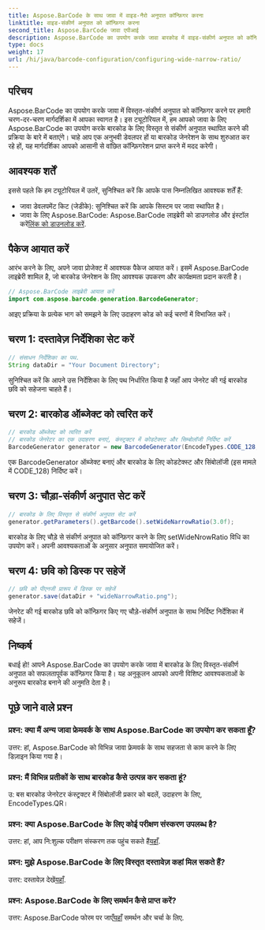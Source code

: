 ```yaml
---
title: Aspose.BarCode के साथ जावा में वाइड-नैरो अनुपात कॉन्फ़िगर करना
linktitle: वाइड-संकीर्ण अनुपात को कॉन्फ़िगर करना
second_title: Aspose.BarCode जावा एपीआई
description: Aspose.BarCode का उपयोग करके जावा बारकोड में वाइड-संकीर्ण अनुपात को कॉन्फ़िगर करने का तरीका जानें। निर्बाध अनुकूलन के लिए हमारी चरण-दर-चरण मार्गदर्शिका का पालन करें।
type: docs
weight: 17
url: /hi/java/barcode-configuration/configuring-wide-narrow-ratio/
---
```


## परिचय

Aspose.BarCode का उपयोग करके जावा में विस्तृत-संकीर्ण अनुपात को कॉन्फ़िगर करने पर हमारी चरण-दर-चरण मार्गदर्शिका में आपका स्वागत है। इस ट्यूटोरियल में, हम आपको जावा के लिए Aspose.BarCode का उपयोग करके बारकोड के लिए विस्तृत से संकीर्ण अनुपात स्थापित करने की प्रक्रिया के बारे में बताएंगे। चाहे आप एक अनुभवी डेवलपर हों या बारकोड जेनरेशन के साथ शुरुआत कर रहे हों, यह मार्गदर्शिका आपको आसानी से वांछित कॉन्फ़िगरेशन प्राप्त करने में मदद करेगी।

## आवश्यक शर्तें

इससे पहले कि हम ट्यूटोरियल में उतरें, सुनिश्चित करें कि आपके पास निम्नलिखित आवश्यक शर्तें हैं:

- जावा डेवलपमेंट किट (जेडीके): सुनिश्चित करें कि आपके सिस्टम पर जावा स्थापित है।
-  जावा के लिए Aspose.BarCode: Aspose.BarCode लाइब्रेरी को डाउनलोड और इंस्टॉल करें[लिंक को डाउनलोड करें](https://releases.aspose.com/barcode/java/).

## पैकेज आयात करें

आरंभ करने के लिए, अपने जावा प्रोजेक्ट में आवश्यक पैकेज आयात करें। इसमें Aspose.BarCode लाइब्रेरी शामिल है, जो बारकोड जेनरेशन के लिए आवश्यक उपकरण और कार्यक्षमता प्रदान करती है।

```java
// Aspose.BarCode लाइब्रेरी आयात करें
import com.aspose.barcode.generation.BarcodeGenerator;
```

आइए प्रक्रिया के प्रत्येक भाग को समझने के लिए उदाहरण कोड को कई चरणों में विभाजित करें।

## चरण 1: दस्तावेज़ निर्देशिका सेट करें

```java
// संसाधन निर्देशिका का पथ.
String dataDir = "Your Document Directory";
```

सुनिश्चित करें कि आपने उस निर्देशिका के लिए पथ निर्धारित किया है जहाँ आप जेनरेट की गई बारकोड छवि को सहेजना चाहते हैं।

## चरण 2: बारकोड ऑब्जेक्ट को त्वरित करें

```java
// बारकोड ऑब्जेक्ट को त्वरित करें
// बारकोड जेनरेटर का एक उदाहरण बनाएं, कंस्ट्रक्टर में कोडटेक्स्ट और सिम्बोलॉजी निर्दिष्ट करें
BarcodeGenerator generator = new BarcodeGenerator(EncodeTypes.CODE_128, "12345678");
```

एक BarcodeGenerator ऑब्जेक्ट बनाएं और बारकोड के लिए कोडटेक्स्ट और सिंबोलॉजी (इस मामले में CODE_128) निर्दिष्ट करें।

## चरण 3: चौड़ा-संकीर्ण अनुपात सेट करें

```java
// बारकोड के लिए विस्तृत से संकीर्ण अनुपात सेट करें
generator.getParameters().getBarcode().setWideNarrowRatio(3.0f);
```

बारकोड के लिए चौड़े से संकीर्ण अनुपात को कॉन्फ़िगर करने के लिए setWideNrowRatio विधि का उपयोग करें। अपनी आवश्यकताओं के अनुसार अनुपात समायोजित करें।

## चरण 4: छवि को डिस्क पर सहेजें

```java
// छवि को पीएनजी प्रारूप में डिस्क पर सहेजें
generator.save(dataDir + "wideNarrowRatio.png");
```

जेनरेट की गई बारकोड छवि को कॉन्फ़िगर किए गए चौड़े-संकीर्ण अनुपात के साथ निर्दिष्ट निर्देशिका में सहेजें।

## निष्कर्ष

बधाई हो! आपने Aspose.BarCode का उपयोग करके जावा में बारकोड के लिए विस्तृत-संकीर्ण अनुपात को सफलतापूर्वक कॉन्फ़िगर किया है। यह अनुकूलन आपको अपनी विशिष्ट आवश्यकताओं के अनुरूप बारकोड बनाने की अनुमति देता है।

## पूछे जाने वाले प्रश्न

### प्रश्न: क्या मैं अन्य जावा फ्रेमवर्क के साथ Aspose.BarCode का उपयोग कर सकता हूँ?
उत्तर: हां, Aspose.BarCode को विभिन्न जावा फ्रेमवर्क के साथ सहजता से काम करने के लिए डिज़ाइन किया गया है।

### प्रश्न: मैं विभिन्न प्रतीकों के साथ बारकोड कैसे उत्पन्न कर सकता हूं?
उ: बस बारकोड जेनरेटर कंस्ट्रक्टर में सिंबोलॉजी प्रकार को बदलें, उदाहरण के लिए, EncodeTypes.QR।

### प्रश्न: क्या Aspose.BarCode के लिए कोई परीक्षण संस्करण उपलब्ध है?
 उत्तर: हां, आप नि:शुल्क परीक्षण संस्करण तक पहुंच सकते हैं[यहाँ](https://releases.aspose.com/).

### प्रश्न: मुझे Aspose.BarCode के लिए विस्तृत दस्तावेज़ कहां मिल सकते हैं?
 उत्तर: दस्तावेज़ देखें[यहाँ](https://reference.aspose.com/barcode/java/).

### प्रश्न: Aspose.BarCode के लिए समर्थन कैसे प्राप्त करें?
 उत्तर: Aspose.BarCode फोरम पर जाएँ[यहाँ](https://forum.aspose.com/c/barcode/13) समर्थन और चर्चा के लिए.